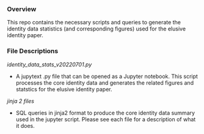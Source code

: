 ### Overview
This repo contains the necessary scripts and queries to generate the identity data statistics (and corresponding figures) used for the elusive identity paper.

### File Descriptions

*identity_data_stats_v20220701.py*
- A jupytext .py file that can be opened as a Jupyter notebook. This script processes the core identity data and generates the related figures and statstics for the elusive identity paper.

*jinja 2 files*
- SQL queries in jinja2 format to produce the core identity data summary used in the jupyter script. Please see each file for a description of what it does.
